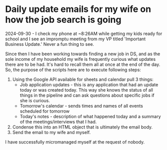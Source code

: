 # Daily update emails for my wife on how the job search is going

2024-09-30 - I check my phone at ~8:26AM while getting my kids ready for school and I see an impromptu meeting from my VP titled 'Important Business Update.' Never a fun thing to see. 

Since then I have been working towards finding a new job in DS, and as the sole income of my household my wife is frequently curious what updates there are to be had. It's hard to recall them all at once at the end of the day. So, the purpose of the scripts here are to execute following steps: 

1. Using the Google API available for sheets and calendar pull 3 things: 
    - Job application updates - this is any application that had an update today or was created today. This way she knows the status of all things in the pipeline and can ask questions about specific jobs if she is curious. 
    - Tomorrow's calendar - sends times and names of all events scheduled for tomorrow 
    - Today's notes - description of what happened today and a summary of the meetings/interviews that I had. 
1. Condense this into an HTML object that is ultimately the email body. 
1. Send the email to my wife and myself. 

I have successfully micromanaged myself at the request of nobody. 